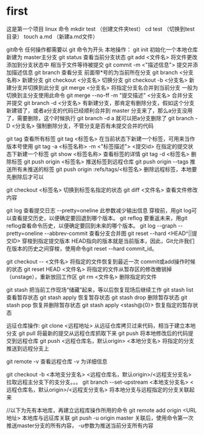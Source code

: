# first
这是第一个项目
linux 命令 
mkdir test （创建文件夹test）
cd test （切换到test目录）
touch a.md （新建a.md文件）


git命令   任何操作都需要以 git 命令为开头
本地操作：
git init  初始化一个本地仓库  新建为 master主分支
git status  查看当前分支状态
git add  <文件名>   将文件更改添加到分支状态中 相当于文件等待被提交
git commit -m <"描述信息">  提交并添加描述信息
git branch  查看分支   前面带*号的为当前所在分支
git branch <分支名称>  新建分支
git checkout <分支名>  切换分支
git checkout -b <分支名>  新建分支并切换到此分支
git merge <分支名>   将指定分支名合并到当前分支  一般为切换到主分支使用此命令
git merge --no-ff -m "提交描述" <分支名>   合并分支并提交
git branch -d <分支名>  有新建分支，那肯定有删除分支，假如这个分支新建错了，或者a分支的代码已经顺利合并到 master 分支来了，那么a分支没用了，需要删除，这个时候执行 git branch -d a 就可以把a分支删除了
git branch -D <分支名>  强制删除分支，不管分支是否有未提交合并的代码

git tag 查看所有标签
git tag <标签名> 在当前状态下新建一个标签，可用来当作版本号使用
git tag -a <标签名称> -m <"标签描述"> <提交id>  在指定的提交状态下新建一个标签
git show <标签名称>   查看标签的详情
git tag -d <标签名> 删除标签
git push origin <标签名>   推送标签到远程仓库
git push origin --tags  推送所有未推送的标签
git push origin :refs/tags/<标签名>   删除远程标签，本地要先删除后才可以


git checkout <标签名> 切换到标签名指定的状态
git diff <文件名> 查看文件修改内容

git log      查看提交日志   --pretty=oneline  此参数减少输出信息  穿梭前，用git log可以查看提交历史，以便确定要回退到哪个版本。
git reflog   要重返未来，用git reflog查看命令历史，以便确定要回到未来的哪个版本。
git log --graph --pretty=oneline --abbrev-commit   查看分支合并图
git reset --hard <HEAD^||提交ID> 穿梭到指定提交版本
HEAD指向的版本就是当前版本，因此，Git允许我们在版本的历史之间穿梭，使用命令git reset --hard commit_id。

git checkout -- <文件名>  将指定的文件恢复到最近一次 commit或add操作时候的状态
git reset HEAD <文件名>   将指定的文件从暂存区的修改撤销掉（unstage），重新放回工作区
git rm <文件名>		 删除指定的文件

git stash  把当前工作现场“储藏”起来，等以后恢复现场后继续工作
git stash list 查看暂存状态
git stash apply 恢复暂存状态
git stash drop  删除暂存状态
git stash pop   恢复并删除暂存状态
git stash apply <stash@{0}>  恢复指定的暂存状态


远征仓库操作:
git clone <远程地址>  从远征仓库拷贝过来代码，相当于建立本地分支
git pull 将最新的提交从远程仓库抓取下来
git push  将本地修改后的代码提交到远程仓库
git push <远程仓库名，默认origin> <本地分支名>  将指定的分支推送到远程分支上

git remote -v 查看远程仓库  -v 为详细信息

git checkout -b <本地支分支名> <远程仓库名，默认origin>/<远程支分支名> 拉取远程主分支下的支分支。。。
git branch --set-upstream <本地支分支名> <远程仓库名，默认origin>/<远程支分支名>  将本地分支与远程指定的分支关联起来

//以下为先有本地库，再建立远程库操作所用的命令
git remote add origin <URL地址> 本地库与远征库关联
git push -u origin master 关联后，使用命令第一次推送master分支的所有内容，   -u参数为推送当前分支所有内容
